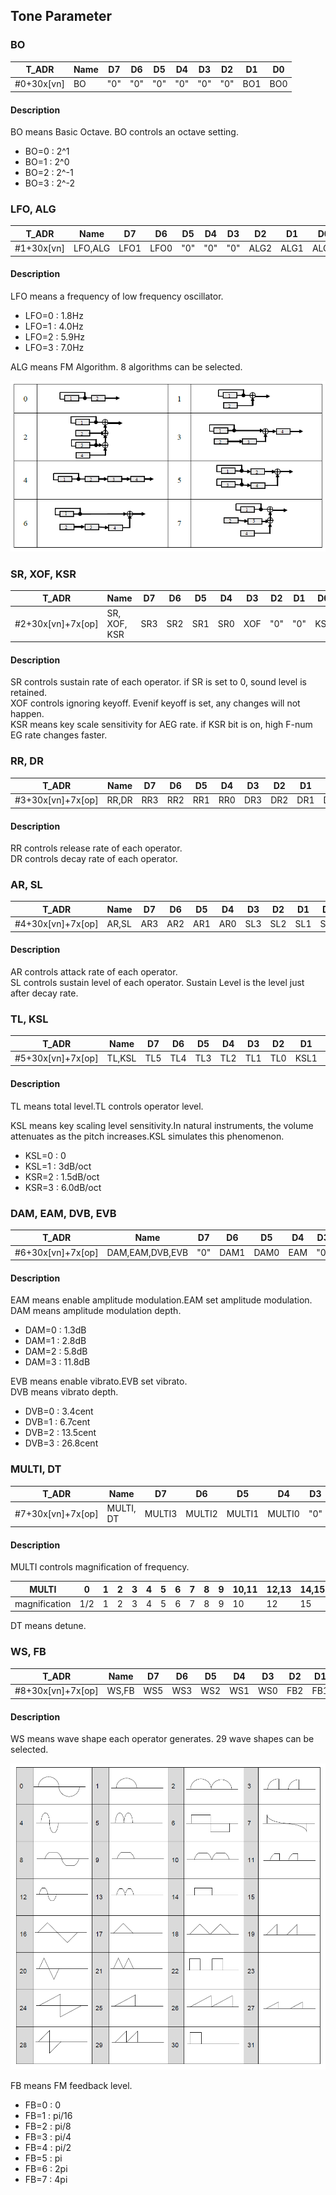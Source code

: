 ## Tone Parameter

### BO

|T_ADR|Name|D7|D6|D5|D4|D3|D2|D1|D0|
|-|-|-|-|-|-|-|-|-|-|
|#0+30x[vn]|BO|"0"|"0"|"0"|"0"|"0"|"0"|BO1|BO0|

#### Description
BO means Basic Octave. BO controls an octave setting.

+ BO=0 : 2^1
+ BO=1 : 2^0
+ BO=2 : 2^-1
+ BO=3 : 2^-2

### LFO, ALG

|T_ADR|Name|D7|D6|D5|D4|D3|D2|D1|D0|
|-|-|-|-|-|-|-|-|-|-|
|#1+30x[vn]|LFO,ALG|LFO1|LFO0|"0"|"0"|"0"|ALG2|ALG1|ALG0|

#### Description

LFO means a frequency of low frequency oscillator.

+ LFO=0 : 1.8Hz
+ LFO=1 : 4.0Hz
+ LFO=2 : 5.9Hz
+ LFO=3 : 7.0Hz

ALG means FM Algorithm. 8 algorithms can be selected.

![FM Algorithm](algo.png)


### SR, XOF, KSR

|T_ADR|Name|D7|D6|D5|D4|D3|D2|D1|D0|
|-|-|-|-|-|-|-|-|-|-|
|#2+30x[vn]+7x[op]|SR, XOF, KSR|SR3|SR2|SR1|SR0|XOF|"0"|"0"|KSR|

#### Description

SR controls sustain rate of each operator.
if SR is set to 0, sound level is retained.  
XOF controls ignoring keyoff.
Evenif keyoff is set, any changes will not happen.  
KSR means key scale sensitivity for AEG rate. if KSR bit is on, high F-num EG rate changes faster.


### RR, DR

|T_ADR|Name|D7|D6|D5|D4|D3|D2|D1|D0|
|-|-|-|-|-|-|-|-|-|-|
|#3+30x[vn]+7x[op]|RR,DR|RR3|RR2|RR1|RR0|DR3|DR2|DR1|DR0|

#### Description

RR controls release rate of each operator.  
DR controls decay rate of each operator.  

### AR, SL

|T_ADR|Name|D7|D6|D5|D4|D3|D2|D1|D0|
|-|-|-|-|-|-|-|-|-|-|
|#4+30x[vn]+7x[op]|AR,SL|AR3|AR2|AR1|AR0|SL3|SL2|SL1|SL0|

#### Description

AR controls attack rate of each operator.  
SL controls sustain level of each operator. Sustain Level is the level just after decay rate.

### TL, KSL

|T_ADR|Name|D7|D6|D5|D4|D3|D2|D1|D0|
|-|-|-|-|-|-|-|-|-|-|
|#5+30x[vn]+7x[op]|TL,KSL|TL5|TL4|TL3|TL2|TL1|TL0|KSL1|KSL0|

#### Description
TL means total level.TL controls operator level.  

KSL means key scaling level sensitivity.In natural instruments, the volume attenuates as the pitch increases.KSL simulates this phenomenon.
+ KSL=0 : 0
+ KSL=1 : 3dB/oct
+ KSR=2 : 1.5dB/oct
+ KSR=3 : 6.0dB/oct


### DAM, EAM, DVB, EVB

|T_ADR|Name|D7|D6|D5|D4|D3|D2|D1|D0|
|-|-|-|-|-|-|-|-|-|-|
|#6+30x[vn]+7x[op]|DAM,EAM,DVB,EVB|"0"|DAM1|DAM0|EAM|"0"|DVB1|DVB0|EVB|

#### Description

EAM means enable amplitude modulation.EAM set amplitude modulation.   
DAM means amplitude modulation depth.  
+ DAM=0 : 1.3dB
+ DAM=1 : 2.8dB
+ DAM=2 : 5.8dB
+ DAM=3 : 11.8dB

EVB means enable vibrato.EVB set vibrato.  
DVB means vibrato depth.
+ DVB=0 : 3.4cent
+ DVB=1 : 6.7cent
+ DVB=2 : 13.5cent
+ DVB=3 : 26.8cent


### MULTI, DT

|T_ADR|Name|D7|D6|D5|D4|D3|D2|D1|D0|
|-|-|-|-|-|-|-|-|-|-|
|#7+30x[vn]+7x[op]|MULTI, DT|MULTI3|MULTI2|MULTI1|MULTI0|"0"|DT2|DT1|DT0|

#### Description
MULTI controls magnification of frequency.  

|MULTI|0|1|2|3|4|5|6|7|8|9|10,11|12,13|14,15|
|-|-|-|-|-|-|-|-|-|-|-|-|-|-|
|magnification|1/2|1|2|3|4|5|6|7|8|9|10|12|15|

DT means detune.


### WS, FB

|T_ADR|Name|D7|D6|D5|D4|D3|D2|D1|D0|
|-|-|-|-|-|-|-|-|-|-|
|#8+30x[vn]+7x[op]|WS,FB|WS5|WS3|WS2|WS1|WS0|FB2|FB1|FB0|

#### Description
WS means wave shape each operator generates.
29 wave shapes can be selected.  

![wave shapes](ws.png)

FB means FM feedback level.
+ FB=0 : 0
+ FB=1 : pi/16
+ FB=2 : pi/8
+ FB=3 : pi/4
+ FB=4 : pi/2
+ FB=5 : pi
+ FB=6 : 2pi
+ FB=7 : 4pi


